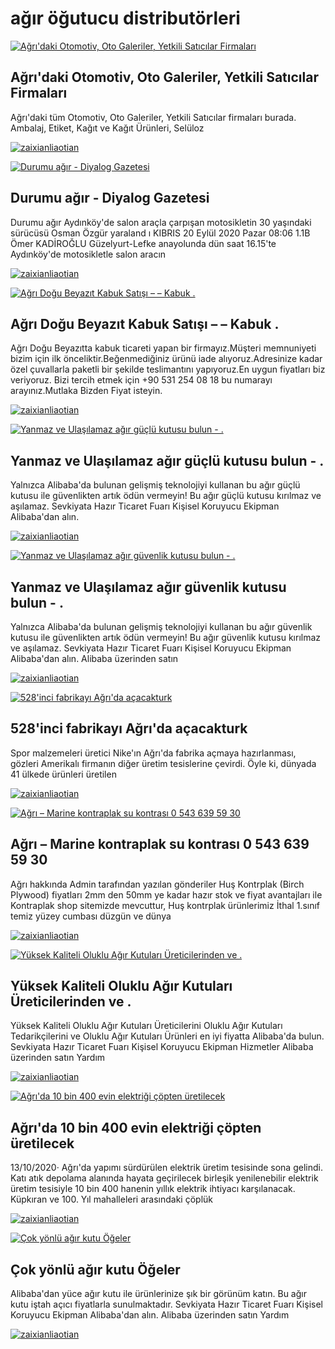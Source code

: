 # ağır öğutucu distributörleri
<a href="https://mnn.zoosnet.net/LR/Chatpre.aspx?id=MNN94995150&p=https://topgrinding.com/" target="_blank">![Ağrı'daki Otomotiv, Oto Galeriler, Yetkili Satıcılar Firmaları](https://github.com/technlg/images/blob/main/35.jpg)</a>
## Ağrı'daki Otomotiv, Oto Galeriler, Yetkili Satıcılar Firmaları
Ağrı'daki tüm Otomotiv, Oto Galeriler, Yetkili Satıcılar firmaları burada. Ambalaj, Etiket, Kağıt ve Kağıt Ürünleri, Selüloz
<a href="https://mnn.zoosnet.net/LR/Chatpre.aspx?id=MNN94995150&p=https://topgrinding.com/" target="_blank"><img src="https://github.com/technlg/images/raw/main/chat11.jpg" alt="zaixianliaotian"/></a><a href="//whatsapp.shibangsoft.com/WhatsApp.php" ><img src="https://github.com/technlg/images/raw/main/chat11.png" alt=""></a>
<a href="https://mnn.zoosnet.net/LR/Chatpre.aspx?id=MNN94995150&p=https://topgrinding.com/" target="_blank">![Durumu ağır - Diyalog Gazetesi](https://github.com/technlg/images/blob/main/48.jpg)</a>
## Durumu ağır - Diyalog Gazetesi
Durumu ağır Aydınköy'de salon araçla çarpışan motosikletin 30 yaşındaki sürücüsü Osman Özgür yaraland ı KIBRIS 20 Eylül 2020 Pazar 08:06 1.1B Ömer KADİROĞLU Güzelyurt-Lefke anayolunda dün saat 16.15'te Aydınköy'de motosikletle salon aracın 
<a href="https://mnn.zoosnet.net/LR/Chatpre.aspx?id=MNN94995150&p=https://topgrinding.com/" target="_blank"><img src="https://github.com/technlg/images/raw/main/chat11.jpg" alt="zaixianliaotian"/></a><a href="//whatsapp.shibangsoft.com/WhatsApp.php" ><img src="https://github.com/technlg/images/raw/main/chat11.png" alt=""></a>
<a href="https://mnn.zoosnet.net/LR/Chatpre.aspx?id=MNN94995150&p=https://topgrinding.com/" target="_blank">![Ağrı Doğu Beyazıt Kabuk Satışı – – Kabuk .](https://github.com/technlg/images/blob/main/34.jpg)</a>
## Ağrı Doğu Beyazıt Kabuk Satışı – – Kabuk .
Ağrı Doğu Beyazıtta kabuk ticareti yapan bir firmayız.Müşteri memnuniyeti bizim için ilk önceliktir.Beğenmediğiniz ürünü iade alıyoruz.Adresinize kadar özel çuvallarla paketli bir şekilde teslimantını yapıyoruz.En uygun fiyatları biz veriyoruz. Bizi tercih etmek için +90 531 254 08 18 bu numarayı arayınız.Mutlaka Bizden Fiyat isteyin.
<a href="https://mnn.zoosnet.net/LR/Chatpre.aspx?id=MNN94995150&p=https://topgrinding.com/" target="_blank"><img src="https://github.com/technlg/images/raw/main/chat11.jpg" alt="zaixianliaotian"/></a><a href="//whatsapp.shibangsoft.com/WhatsApp.php" ><img src="https://github.com/technlg/images/raw/main/chat11.png" alt=""></a>
<a href="https://mnn.zoosnet.net/LR/Chatpre.aspx?id=MNN94995150&p=https://topgrinding.com/" target="_blank">![Yanmaz ve Ulaşılamaz ağır güçlü kutusu bulun - .](https://github.com/technlg/images/blob/main/34.jpg)</a>
## Yanmaz ve Ulaşılamaz ağır güçlü kutusu bulun - .
Yalnızca Alibaba'da bulunan gelişmiş teknolojiyi kullanan bu ağır güçlü kutusu ile güvenlikten artık ödün vermeyin! Bu ağır güçlü kutusu kırılmaz ve aşılamaz. Sevkiyata Hazır Ticaret Fuarı Kişisel Koruyucu Ekipman Alibaba'dan alın.
<a href="https://mnn.zoosnet.net/LR/Chatpre.aspx?id=MNN94995150&p=https://topgrinding.com/" target="_blank"><img src="https://github.com/technlg/images/raw/main/chat11.jpg" alt="zaixianliaotian"/></a><a href="//whatsapp.shibangsoft.com/WhatsApp.php" ><img src="https://github.com/technlg/images/raw/main/chat11.png" alt=""></a>
<a href="https://mnn.zoosnet.net/LR/Chatpre.aspx?id=MNN94995150&p=https://topgrinding.com/" target="_blank">![Yanmaz ve Ulaşılamaz ağır güvenlik kutusu bulun - .](https://github.com/technlg/images/blob/main/47.jpg)</a>
## Yanmaz ve Ulaşılamaz ağır güvenlik kutusu bulun - .
Yalnızca Alibaba'da bulunan gelişmiş teknolojiyi kullanan bu ağır güvenlik kutusu ile güvenlikten artık ödün vermeyin! Bu ağır güvenlik kutusu kırılmaz ve aşılamaz. Sevkiyata Hazır Ticaret Fuarı Kişisel Koruyucu Ekipman Alibaba'dan alın. Alibaba üzerinden satın
<a href="https://mnn.zoosnet.net/LR/Chatpre.aspx?id=MNN94995150&p=https://topgrinding.com/" target="_blank"><img src="https://github.com/technlg/images/raw/main/chat11.jpg" alt="zaixianliaotian"/></a><a href="//whatsapp.shibangsoft.com/WhatsApp.php" ><img src="https://github.com/technlg/images/raw/main/chat11.png" alt=""></a>
<a href="https://mnn.zoosnet.net/LR/Chatpre.aspx?id=MNN94995150&p=https://topgrinding.com/" target="_blank">![528'inci fabrikayı Ağrı'da açacakturk](https://github.com/technlg/images/blob/main/5.jpg)</a>
## 528'inci fabrikayı Ağrı'da açacakturk
Spor malzemeleri üretici Nike'ın Ağrı'da fabrika açmaya hazırlanması, gözleri Amerikalı firmanın diğer üretim tesislerine çevirdi. Öyle ki, dünyada 41 ülkede ürünleri üretilen 
<a href="https://mnn.zoosnet.net/LR/Chatpre.aspx?id=MNN94995150&p=https://topgrinding.com/" target="_blank"><img src="https://github.com/technlg/images/raw/main/chat11.jpg" alt="zaixianliaotian"/></a><a href="//whatsapp.shibangsoft.com/WhatsApp.php" ><img src="https://github.com/technlg/images/raw/main/chat11.png" alt=""></a>
<a href="https://mnn.zoosnet.net/LR/Chatpre.aspx?id=MNN94995150&p=https://topgrinding.com/" target="_blank">![Ağrı – Marine kontraplak su kontrası 0 543 639 59 30](https://github.com/technlg/images/blob/main/65.jpg)</a>
## Ağrı – Marine kontraplak su kontrası 0 543 639 59 30
Ağrı hakkında Admin tarafından yazılan gönderiler Huş Kontrplak (Birch Plywood) fiyatları 2mm den 50mm ye kadar hazır stok ve fiyat avantajları ile Kontraplak shop sitemizde mevcuttur, Huş kontrplak ürünlerimiz İthal 1.sınıf temiz yüzey cumbası düzgün ve dünya 
<a href="https://mnn.zoosnet.net/LR/Chatpre.aspx?id=MNN94995150&p=https://topgrinding.com/" target="_blank"><img src="https://github.com/technlg/images/raw/main/chat11.jpg" alt="zaixianliaotian"/></a><a href="//whatsapp.shibangsoft.com/WhatsApp.php" ><img src="https://github.com/technlg/images/raw/main/chat11.png" alt=""></a>
<a href="https://mnn.zoosnet.net/LR/Chatpre.aspx?id=MNN94995150&p=https://topgrinding.com/" target="_blank">![Yüksek Kaliteli Oluklu Ağır Kutuları Üreticilerinden ve .](https://github.com/technlg/images/blob/main/3.jpg)</a>
## Yüksek Kaliteli Oluklu Ağır Kutuları Üreticilerinden ve .
Yüksek Kaliteli Oluklu Ağır Kutuları Üreticilerini Oluklu Ağır Kutuları Tedarikçilerini ve Oluklu Ağır Kutuları Ürünleri en iyi fiyatta Alibaba'da bulun. Sevkiyata Hazır Ticaret Fuarı Kişisel Koruyucu Ekipman Hizmetler Alibaba üzerinden satın Yardım
<a href="https://mnn.zoosnet.net/LR/Chatpre.aspx?id=MNN94995150&p=https://topgrinding.com/" target="_blank"><img src="https://github.com/technlg/images/raw/main/chat11.jpg" alt="zaixianliaotian"/></a><a href="//whatsapp.shibangsoft.com/WhatsApp.php" ><img src="https://github.com/technlg/images/raw/main/chat11.png" alt=""></a>
<a href="https://mnn.zoosnet.net/LR/Chatpre.aspx?id=MNN94995150&p=https://topgrinding.com/" target="_blank">![Ağrı'da 10 bin 400 evin elektriği çöpten üretilecek](https://github.com/technlg/images/blob/main/41.jpg)</a>
## Ağrı'da 10 bin 400 evin elektriği çöpten üretilecek
13/10/2020· Ağrı'da yapımı sürdürülen elektrik üretim tesisinde sona gelindi. Katı atık depolama alanında hayata geçirilecek birleşik yenilenebilir elektrik üretim tesisiyle 10 bin 400 hanenin yıllık elektrik ihtiyacı karşılanacak. Küpkıran ve 100. Yıl mahalleleri arasındaki çöplük 
<a href="https://mnn.zoosnet.net/LR/Chatpre.aspx?id=MNN94995150&p=https://topgrinding.com/" target="_blank"><img src="https://github.com/technlg/images/raw/main/chat11.jpg" alt="zaixianliaotian"/></a><a href="//whatsapp.shibangsoft.com/WhatsApp.php" ><img src="https://github.com/technlg/images/raw/main/chat11.png" alt=""></a>
<a href="https://mnn.zoosnet.net/LR/Chatpre.aspx?id=MNN94995150&p=https://topgrinding.com/" target="_blank">![Çok yönlü ağır kutu Öğeler](https://github.com/technlg/images/blob/main/35.jpg)</a>
## Çok yönlü ağır kutu Öğeler
Alibaba'dan yüce ağır kutu ile ürünlerinize şık bir görünüm katın. Bu ağır kutu iştah açıcı fiyatlarla sunulmaktadır. Sevkiyata Hazır Ticaret Fuarı Kişisel Koruyucu Ekipman Alibaba'dan alın. Alibaba üzerinden satın Yardım
<a href="https://mnn.zoosnet.net/LR/Chatpre.aspx?id=MNN94995150&p=https://topgrinding.com/" target="_blank"><img src="https://github.com/technlg/images/raw/main/chat11.jpg" alt="zaixianliaotian"/></a><a href="//whatsapp.shibangsoft.com/WhatsApp.php" ><img src="https://github.com/technlg/images/raw/main/chat11.png" alt=""></a>

